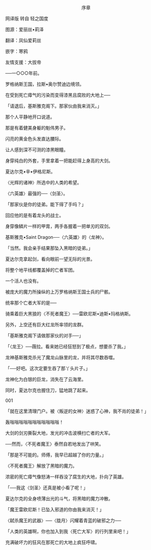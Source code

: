 <p align="center">序章</p>

网译版 转自 轻之国度

图源：爱丽丝•莉泽

翻译：凤仙爱莉丝

嵌字：寒鸦

友情支援：大拔帝

──一○○○年前。

罗格纳斯王国，拉斯•奥尔赞迪边境领。

在受到死亡瘴气的污染而变得漆黑且腐败的大地上──

「请退后，基斯雅克阁下。那家伙由我来消灭。」

那个人平静地开口说道。

那是有着健美身躯的魁伟男子。

闪亮的黄金色头发直达腰际。

让人感到深不可测的漆黑眼瞳。

身穿纯白的外套，手里拿着一把能赶得上身高的大剑。

夏达尔克•辛•伊格尼斯。

〈光辉的诸神〉所选中的人类的希望。

〈六英雄〉最强的──〈剑圣〉。

「那家伙是你的徒弟。能下得了手吗？」

回应他的是有着龙头的战士。

身穿像鳞片一样的甲胄，两手各握着一把单刃的双剑。

基斯雅克•Saint Dragon──〈六英雄〉的〈龙神〉。

「当然。我会亲手结果那坠入黑暗的徒弟。」

夏达尔克拿起剑，看向眼前一望无际的光景。

将整个地平线都覆盖掉的亡者军团。

一个活人也没有。

被庞大的魔力所操纵的上万罗格纳斯王国士兵的尸骸。

统率那个亡者大军的是──

骑乘着巨大黑狼的〈不死者魔王〉──雷欧尼斯•迪斯•玛格纳斯。

另外，上空还有巨大红龙所率领的龙群。

「基斯雅克阁下请做那家伙的对手──」

「〈龙王〉──薇拉。看来她已经狂怒到了极点，想要杀了我。」

龙神基斯雅克杀光了魔龙山脉里的龙，并将其尽数吞噬。

「──好吧。这次定要生吞了那丫头片子。」

龙神化为白银的巨龙，消失在了云海里。

同时，夏达尔克也握住刀，猛地跳了起来。

001

「就在这里清理门户。被〈叛逆的女神〉迷惑了心神，我不肖的徒弟！」

轰嗡嗡嗡嗡嗡嗡嗡嗡嗡嗡嗡！

大剑的剑刃撕裂大地，发光的冲击波横扫亡者的大军。

──然而，〈不死者魔王〉泰然自若地发出了哄笑。

「那是不可能的。师傅，我早已超越了你的力量。」

〈不死者魔王〉解放了黑暗的魔力。

浓密的死亡瘴气像怒涛一样吞没了腐生的大地，扑向了英雄。

「──我这〈剑圣〉还真是被小看了呢！」

夏达尔克的全身喷薄出光的斗气，将黑暗的魔力冲散。

「魔王雷欧尼斯！已坠入邪道的你由我来消灭！」

〈弑杀魔王的武器〉──〈胧月〉闪耀着青蓝的破邪之力──

「人类的英雄啊，你也加入到我〈死亡大军〉的行列里来吧！」

充满破坏力的狂风在那死亡的大地上疯狂呼啸。

